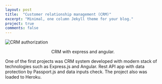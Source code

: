 ```yaml
---
layout: post
title:  "Customer relationship management (CRM)"
excerpt: "Minimal, one column Jekyll theme for your blog."
project: true
comments: false
---
```


![CRM authorization](https://user-images.githubusercontent.com/32261754/74290040-56071200-4d39-11ea-8051-723d4f3f9a3d.png)    
    
<center>CRM with express and angular.</center>
   
One of the first projects was CRM system developed with modern stack of technologies such as Express.js and Angular. Rest API app with data protection by Passport.js and data inputs check.
The project also was loaded to Heroku.  

